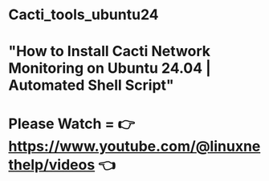 # Cacti_tools_ubuntu24
# "How to Install Cacti Network Monitoring on Ubuntu 24.04 | Automated Shell Script"
# Please Watch = 👉 https://www.youtube.com/@linuxnethelp/videos 👈
